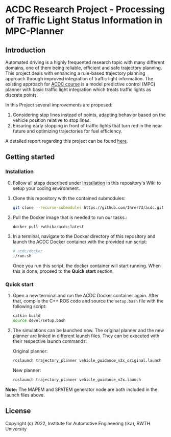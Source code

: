 # ACDC Research Project - Processing of Traffic Light Status Information in MPC-Planner

## Introduction
Automated driving is a highly frequented research topic with many different domains, one of them being reliable, efficient and safe trajectory planning. This project deals with enhancing a rule-based trajectory planning approach through improved integration of traffic light information. The existing approach for [ACDC course](https://github.com/ika-rwth-aachen/acdc) is a model predictive control (MPC) planner with basic traffic light integration which treats traffic lights as discrete points. 

In this Project several improvements are proposed: 
1. Considering stop lines instead of points, adapting behavior based on the vehicle position relative to stop lines. 
2. Ensuring early stopping in front of traffic lights that turn red in the near future and optimizing trajectories for fuel efficiency. 

A detailed report regarding this project can be found [here](https://github.com/ika-rwth-aachen/acdc-research-projects/blob/main/reports/10-Processing-of-Traffic-Light-Status-Information-in-MPC-Planner/2023-09_MA_Leong_Hubbertz/report_topic_10.ipynb).

## Getting started

### Installation
0. Follow all steps described under [Installation](https://github.com/Ihrer73/acdc/wiki#installations) in this repository's Wiki to setup your coding environment.

1. Clone this repository with the contained submodules:
    ```bash
    git clone --recurse-submodules https://github.com/Ihrer73/acdc.git
    ```

2. Pull the Docker image that is needed to run our tasks.:
    ```bash
    docker pull rwthika/acdc:latest
    ```

3. In a terminal, navigate to the Docker directory of this repository and launch the ACDC Docker container with the provided run script:
    ```bash
    # acdc/docker
    ./run.sh
    ```
    Once you run this script, the docker container will start running. When this is done, proceed to the **Quick start** section. 
    
### Quick start

1. Open a new terminal and run the ACDC Docker container again. After that, compile the C++ ROS code and source the `setup.bash` file with the following script:
    ```bash
    catkin build
    source devel/setup.bash
    ```
2. The simulations can be launched now. The original planner and the new planner are linked in different launch files. They can be executed with their respective launch commands:

   Original planner:
   ```bash
   roslaunch trajectory_planner vehicle_guidance_v2x_original.launch
   ```
   
   New planner:
   ```bash
   roslaunch trajectory_planner vehicle_guidance_v2x.launch
   ```

**Note:** The MAPEM and SPATEM generator node are both included in the launch files above.

## License

Copyright (c) 2022, Institute for Automotive Engineering (ika), RWTH University
